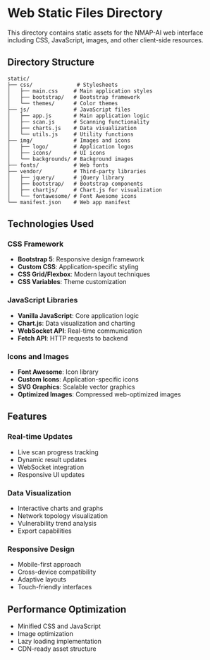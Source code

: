 # Web Static Files Directory

This directory contains static assets for the NMAP-AI web interface including CSS, JavaScript, images, and other client-side resources.

## Directory Structure

```
static/
├── css/              # Stylesheets
│   ├── main.css     # Main application styles
│   ├── bootstrap/   # Bootstrap framework
│   └── themes/      # Color themes
├── js/              # JavaScript files
│   ├── app.js       # Main application logic
│   ├── scan.js      # Scanning functionality
│   ├── charts.js    # Data visualization
│   └── utils.js     # Utility functions
├── img/             # Images and icons
│   ├── logo/        # Application logos
│   ├── icons/       # UI icons
│   └── backgrounds/ # Background images
├── fonts/           # Web fonts
├── vendor/          # Third-party libraries
│   ├── jquery/      # jQuery library
│   ├── bootstrap/   # Bootstrap components
│   ├── chartjs/     # Chart.js for visualization
│   └── fontawesome/ # Font Awesome icons
└── manifest.json    # Web app manifest
```

## Technologies Used

### CSS Framework
- **Bootstrap 5**: Responsive design framework
- **Custom CSS**: Application-specific styling
- **CSS Grid/Flexbox**: Modern layout techniques
- **CSS Variables**: Theme customization

### JavaScript Libraries
- **Vanilla JavaScript**: Core application logic
- **Chart.js**: Data visualization and charting
- **WebSocket API**: Real-time communication
- **Fetch API**: HTTP requests to backend

### Icons and Images
- **Font Awesome**: Icon library
- **Custom Icons**: Application-specific icons
- **SVG Graphics**: Scalable vector graphics
- **Optimized Images**: Compressed web-optimized images

## Features

### Real-time Updates
- Live scan progress tracking
- Dynamic result updates
- WebSocket integration
- Responsive UI updates

### Data Visualization
- Interactive charts and graphs
- Network topology visualization
- Vulnerability trend analysis
- Export capabilities

### Responsive Design
- Mobile-first approach
- Cross-device compatibility
- Adaptive layouts
- Touch-friendly interfaces

## Performance Optimization

- Minified CSS and JavaScript
- Image optimization
- Lazy loading implementation
- CDN-ready asset structure

